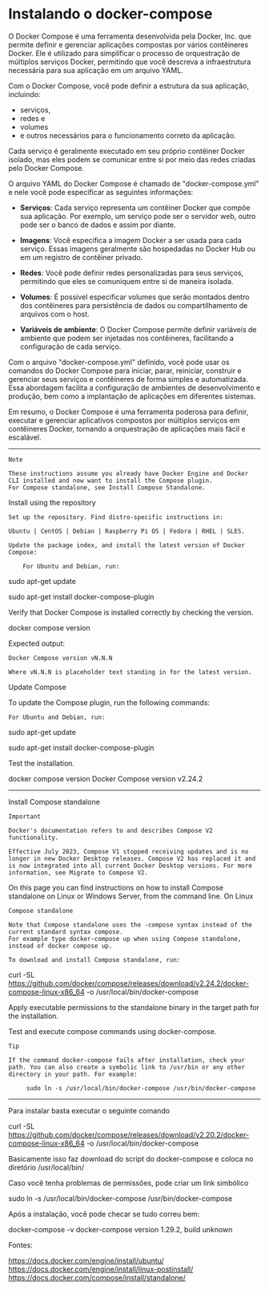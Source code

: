 # Instalando o docker-compose

O Docker Compose é uma ferramenta desenvolvida pela Docker, Inc. que permite definir e gerenciar aplicações compostas por vários contêineres Docker. 
Ele é utilizado para simplificar o processo de orquestração de múltiplos serviços Docker, 
permitindo que você descreva a infraestrutura necessária para sua aplicação em um arquivo YAML.

Com o Docker Compose, você pode definir a estrutura da sua aplicação, incluindo:
- serviços, 
- redes e 
- volumes 
- e outros necessários para o funcionamento correto da aplicação.

Cada serviço é geralmente executado em seu próprio contêiner Docker isolado,
mas eles podem se comunicar entre si por meio das redes criadas pelo Docker Compose.


O arquivo YAML do Docker Compose é chamado de "docker-compose.yml" e nele você pode especificar as seguintes informações:

- **Serviços**: Cada serviço representa um contêiner Docker que compõe sua aplicação. Por exemplo, um serviço pode ser o servidor web, outro pode ser o banco de dados e assim por diante.

- **Imagens**: Você especifica a imagem Docker a ser usada para cada serviço. Essas imagens geralmente são hospedadas no Docker Hub ou em um registro de contêiner privado.

- **Redes**: Você pode definir redes personalizadas para seus serviços, permitindo que eles se comuniquem entre si de maneira isolada.

- **Volumes**: É possível especificar volumes que serão montados dentro dos contêineres para persistência de dados ou compartilhamento de arquivos com o host.

- **Variáveis de ambiente**: O Docker Compose permite definir variáveis de ambiente que podem ser injetadas nos contêineres, facilitando a configuração de cada serviço.

Com o arquivo "docker-compose.yml" definido, você pode usar os comandos do Docker Compose para iniciar, parar, reiniciar, construir e gerenciar seus serviços e contêineres de forma simples e automatizada. Essa abordagem facilita a configuração de ambientes de desenvolvimento e produção, bem como a implantação de aplicações em diferentes sistemas.

Em resumo, o Docker Compose é uma ferramenta poderosa para definir, executar e gerenciar aplicativos compostos por múltiplos serviços em contêineres Docker, tornando a orquestração de aplicações mais fácil e escalável.

---

    Note

    These instructions assume you already have Docker Engine and Docker CLI installed and now want to install the Compose plugin.
    For Compose standalone, see Install Compose Standalone.

Install using the repository

    Set up the repository. Find distro-specific instructions in:

    Ubuntu | CentOS | Debian | Raspberry Pi OS | Fedora | RHEL | SLES.

    Update the package index, and install the latest version of Docker Compose:

        For Ubuntu and Debian, run:

 sudo apt-get update

 sudo apt-get install docker-compose-plugin


Verify that Docker Compose is installed correctly by checking the version.

 docker compose version

Expected output:

    Docker Compose version vN.N.N

    Where vN.N.N is placeholder text standing in for the latest version.

Update Compose

To update the Compose plugin, run the following commands:

    For Ubuntu and Debian, run:

 sudo apt-get update

 sudo apt-get install docker-compose-plugin


Test the installation.

 docker compose version
Docker Compose version v2.24.2




---


Install Compose standalone

    Important

    Docker's documentation refers to and describes Compose V2 functionality.

    Effective July 2023, Compose V1 stopped receiving updates and is no longer in new Docker Desktop releases. Compose V2 has replaced it and is now integrated into all current Docker Desktop versions. For more information, see Migrate to Compose V2.

On this page you can find instructions on how to install Compose standalone on Linux or Windows Server, from the command line.
On Linux

    Compose standalone

    Note that Compose standalone uses the -compose syntax instead of the current standard syntax compose.
    For example type docker-compose up when using Compose standalone, instead of docker compose up.

    To download and install Compose standalone, run:

 curl -SL https://github.com/docker/compose/releases/download/v2.24.2/docker-compose-linux-x86_64 -o /usr/local/bin/docker-compose

Apply executable permissions to the standalone binary in the target path for the installation.

Test and execute compose commands using docker-compose.

    Tip

    If the command docker-compose fails after installation, check your path. You can also create a symbolic link to /usr/bin or any other directory in your path. For example:

         sudo ln -s /usr/local/bin/docker-compose /usr/bin/docker-compose


----

Para instalar basta executar o seguinte comando

 curl -SL https://github.com/docker/compose/releases/download/v2.20.2/docker-compose-linux-x86_64 -o /usr/local/bin/docker-compose

Basicamente isso faz download do script do docker-compose e coloca no diretório /usr/local/bin/

Caso você tenha problemas de permissões, pode criar um link simbólico

 sudo ln -s /usr/local/bin/docker-compose /usr/bin/docker-compose

Após a instalação, você pode checar se tudo correu bem:

docker-compose -v
docker-compose version 1.29.2, build unknown

Fontes:

https://docs.docker.com/engine/install/ubuntu/
https://docs.docker.com/engine/install/linux-postinstall/
https://docs.docker.com/compose/install/standalone/

